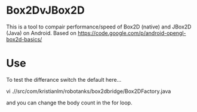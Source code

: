Box2DvJBox2D
============

This is a tool to compair performance/speed of Box2D (native) and JBox2D (Java) on Android. Based on https://code.google.com/p/android-opengl-box2d-basics/


Use
===

To test the differance switch the default here...

vi .//src/com/kristianlm/robotanks/box2dbridge/Box2DFactory.java

and you can change the body count in the for loop.
